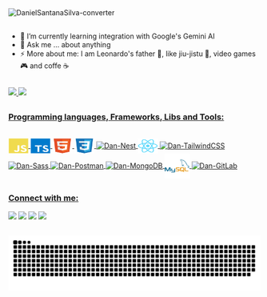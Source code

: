 ## 

![DanielSantanaSilva-converter](https://github.com/user-attachments/assets/4837b838-2c18-4e61-82be-5684c871031d)


##

- 🌱 I’m currently learning integration with Google's Gemini AI
- 💬 Ask me ... about anything
- ⚡ More about me:
  I am Leonardo's father 👶, like jiu-jistu 🥋, video games 🎮 and coffe ☕

##

<div align="left">
  <a href="https://https://github.com/DanielSantanaSilva">
  <img height="180em" src="https://github-readme-stats.vercel.app/api?username=DanielSantanaSilva&show_icons=true&theme=dark&include_all_commits=true&count_private=true"/>
  <img height="180em" src="https://github-readme-stats.vercel.app/api/top-langs/?username=DanielSantanaSilva&layout=compact&langs_count=7&theme=dark"/>
</div>

##

<h3 align="left">Programming languages, Frameworks, Libs and Tools:</h3>

<div style="display: inline_block"><br>
  <img align="center" alt="Dan-Js" height="30" width="40"
  src="https://raw.githubusercontent.com/devicons/devicon/master/icons/javascript/javascript-plain.svg">
  <img align="center" alt="Dan-Ts" height="30" width="40" src="https://raw.githubusercontent.com/devicons/devicon/master/icons/typescript/typescript-plain.svg">
  <img align="center" alt="Dan-HTML" height="30" width="40" src="https://raw.githubusercontent.com/devicons/devicon/master/icons/html5/html5-original.svg">
  <img align="center" alt="Dan-CSS" height="30" width="40" src="https://raw.githubusercontent.com/devicons/devicon/master/icons/css3/css3-original.svg">
  <img align="center" alt="Dan-Nest" height="50" width="50" src="https://cdn.jsdelivr.net/gh/devicons/devicon@latest/icons/nestjs/nestjs-original-wordmark.svg">
  <img align="center" alt="Dan-React" height="30" width="40" src="https://raw.githubusercontent.com/devicons/devicon/master/icons/react/react-original.svg">
  <img align="center" alt="Dan-TailwindCSS" height="100" width="100" src="https://cdn.jsdelivr.net/gh/devicons/devicon@latest/icons/tailwindcss/tailwindcss-original-wordmark.svg">
  <img align="center" alt="Dan-Sass" height="30" width="40" src="https://cdn.jsdelivr.net/gh/devicons/devicon/icons/sass/sass-original.svg">       
  <img align="center" alt="Dan-Postman" height="30" width="30" src="https://www.vectorlogo.zone/logos/getpostman/getpostman-icon.svg">
  <img align="center" alt="Dan-MongoDB" height="40" width="50" src="https://cdn.jsdelivr.net/gh/devicons/devicon/icons/mongodb/mongodb-original-wordmark.svg">
  <img align="center" alt="Dan-MYSQL" height="50" width="50" src="https://raw.githubusercontent.com/devicons/devicon/master/icons/mysql/mysql-original-wordmark.svg">
  <img align="center" alt="Dan-GitLab" height="35" width="45" src="https://cdn.jsdelivr.net/gh/devicons/devicon@latest/icons/gitlab/gitlab-plain-wordmark.svg">
</div>

##

<h3 align="left">Connect with me:</h3>

<div> 
  <a href="https://instagram.com/idaniels10" target="_blank"><img src="https://img.shields.io/badge/-Instagram-%23E4405F?style=for-the-badge&logo=instagram&logoColor=white" target="_blank"></a>
  <a href="https://discord.gg/Daniel S#2604" target="_blank"><img src="https://img.shields.io/badge/Discord-7289DA?style=for-the-badge&logo=discord&logoColor=white" target="_blank"></a> 
  <a href = "mailto:daniel.santana.silva@outlook.com"><img src="https://img.shields.io/badge/Microsoft_Outlook-0078D4?style=for-the-badge&logo=microsoft-outlook&logoColor=white"  target="_blank"></a>
  <a href="https://www.linkedin.com/in/daniel-santana-silva/" target="_blank"><img src="https://img.shields.io/badge/-LinkedIn-%230077B5?style=for-the-badge&logo=linkedin&logoColor=white" target="_blank"></a>
</div>
  
##

<picture align="center">
  <source media="(prefers-color-scheme: dark)" srcset="https://raw.githubusercontent.com/DanielSantanaSilva/DanielSantanaSilva/output/github-contribution-grid-snake-dark.svg">
  <source media="(prefers-color-scheme: light)" srcset="https://raw.githubusercontent.com/DanielSantanaSilva/DanielSantanaSilva/output/github-contribution-grid-snake-dark.svg">
  <img align="center" alt="github contribution grid snake animation" src="https://raw.githubusercontent.com/DanielSantanaSilva/DanielSantanaSilva/output/github-contribution-grid-snake.svg">
</picture>
